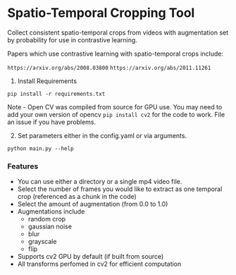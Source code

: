 # Spatio-Temporal Cropping Tool

Collect consistent spatio-temporal crops from videos with augmentation set by probability for use in contrastive learning.

Papers which use contrastive learning with spatio-temporal crops include:

`https://arxiv.org/abs/2008.03800`
`https://arxiv.org/abs/2011.11261`

1. Install Requirements

`pip install -r requirements.txt`

Note - Open CV was compiled from source for GPU use. You may need to add your own version of opencv `pip install cv2` for the code to work. File an issue if you have problems. 

2. Set parameters either in the config.yaml or via arguments. 

`python main.py --help`

### Features

- You can use either a directory or a single mp4 video file.
- Select the number of frames you would like to extract as one temporal crop (referenced as a chunk in the code)
- Select the amount of augmentation (from 0.0 to 1.0)
- Augmentations include 
  - random crop
  - gaussian noise
  - blur
  - grayscale
  - flip
- Supports cv2 GPU by default (if built from source)
- All transforms perfomed in cv2 for efficient computation






